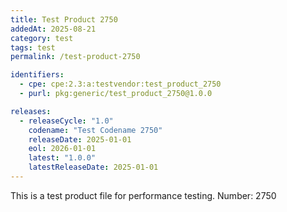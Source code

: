 ```yaml
---
title: Test Product 2750
addedAt: 2025-08-21
category: test
tags: test
permalink: /test-product-2750

identifiers:
  - cpe: cpe:2.3:a:testvendor:test_product_2750
  - purl: pkg:generic/test_product_2750@1.0.0

releases:
  - releaseCycle: "1.0"
    codename: "Test Codename 2750"
    releaseDate: 2025-01-01
    eol: 2026-01-01
    latest: "1.0.0"
    latestReleaseDate: 2025-01-01
---
```


This is a test product file for performance testing. Number: 2750
